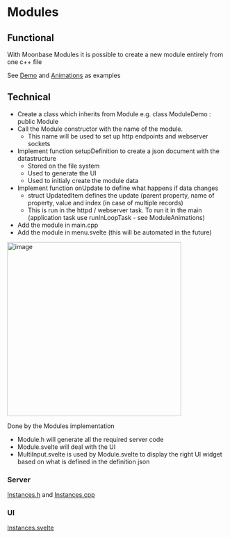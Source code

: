 # Modules

## Functional

With Moonbase Modules it is possible to create a new module entirely from one c++ file

See [Demo](https://moonmodules.org/MoonLight/custom/module/demo/) and [Animations](https://moonmodules.org/MoonLight/custom/module/animations/) as examples

## Technical

* Create a class which inherits from Module e.g. class ModuleDemo : public Module
* Call the Module constructor with the name of the module.
    * This name will be used to set up http endpoints and webserver sockets
* Implement function setupDefinition to create a json document with the datastructure
    * Stored on the file system
    * Used to generate the UI
    * Used to initialy create the module data
* Implement function onUpdate to define what happens if data changes
    * struct UpdatedItem defines the update (parent property, name of property, value and index (in case of multiple records)
    * This is run in the httpd / webserver task. To run it in the main (application task use runInLoopTask - see ModuleAnimations)
* Add the module in main.cpp
* Add the module in menu.svelte (this will be automated in the future)

<img width="400" alt="image" src="https://github.com/user-attachments/assets/fcec054b-a918-4e31-bca4-71b75aa6673c" />

Done by the Modules implementation
* Module.h will generate all the required server code
* Module.svelte will deal with the UI
* MultiInput.svelte is used by Module.svelte to display the right UI widget based on what is defined in the definition json

### Server

[Instances.h](https://github.com/MoonModules/MoonLight/blob/main/lib/framework/Instances.h) and [Instances.cpp](https://github.com/MoonModules/MoonLight/blob/main/lib/framework/Instances.cpp)

### UI

[Instances.svelte](https://github.com/MoonModules/MoonLight/blob/main/interface/src/routes/system/status/Instances.svelte)
